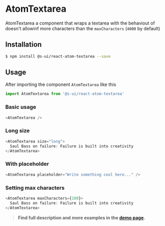 # AtomTextarea

AtomTextarea a component that wraps a textarea with the behaviout of doesn't allowinf more characters than the `maxCharacters` (`4000` by default)

## Installation

```sh
$ npm install @s-ui/react-atom-textarea --save
```

## Usage

After importing the component `AtomTextarea` like this

```javascript
import AtomTextarea from '@s-ui/react-atom-textarea'
```

### Basic usage

```javascript
<AtomTextarea />
```

### Long size

```javascript
<AtomTextarea size="long">
  Saul Bass on failure: Failure is built into creativity
</AtomTextarea>
```

### With placeholder

```javascript
<AtomTextarea placeholder="Write something cool here..." />
```

### Setting max characters

```javascript
<AtomTextarea maxCharacters={100}>
  Saul Bass on failure: Failure is built into creativity
</AtomTextarea>
```

> **Find full description and more examples in the [demo page](https://sui-components.now.sh/workbench/atom/textarea/demo).**
